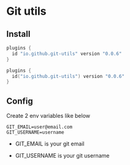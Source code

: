 # Git utils

## Install

```groovy
plugins {
  id "io.github.git-utils" version "0.0.6"
}
```
```kotlin
plugins {
  id("io.github.git-utils") version "0.0.6"
}
```

## Config

Create 2 env variables like below

```
GIT_EMAIL=user@email.com
GIT_USERNAME=username
```

* GIT_EMAIL is your git email

* GIT_USERNAME is your git username